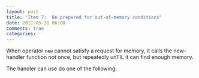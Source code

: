 ```yaml
---
layout: post
title: "Item 7:  Be prepared for out-of-memory conditions"
date: 2011-05-31 06:00
comments: true
categories: 
---
```


When operator ``new`` cannot satisfy a request for memory, it calls the new-handler function not once, but repeatedly unTIL it can find enough memory.

The handler can use do one of the following:



